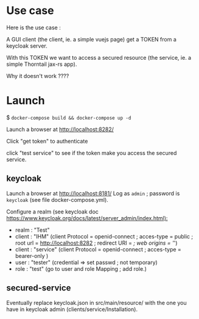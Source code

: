 
# Use case

Here is the use case :

A GUI client (the client, ie. a simple vuejs page) get a TOKEN from a keycloak server.

With this TOKEN we want to access a secured resource (the service, ie. a simple Thorntail jax-rs app).

Why it doesn't work ????

# Launch

$ `docker-compose build && docker-compose up -d`

Launch a browser at <http://localhost:8282/>

Click "get token" to authenticate

click "test service" to see if the token make you access the secured service.

## keycloak

Launch a browser at <http://localhost:8181/>
Log as `admin` ; password is `keycloak` (see file docker-compose.yml).

Configure a realm (see keycloak doc <https://www.keycloak.org/docs/latest/server_admin/index.html):>

- realm : "Test"
- client : "IHM" (client Protocol = openid-connect ; acces-type = public ; root url = <http://localhost:8282> ; redirect URI = *; web origins = '*')
- client : "service" (client Protocol = openid-connect ; acces-type = bearer-only )
- user : "tester" (credential => set passwd ; not temporary)
- role : "test" (go to user and role Mapping ; add role.)

## secured-service

Eventually replace keycloak.json in src/main/resource/ with the one you have in keycloak admin (clients/service/Installation).
